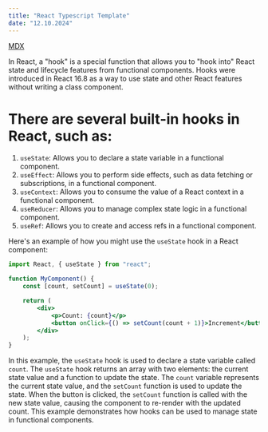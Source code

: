 ```yaml
---
title: "React Typescript Template"
date: "12.10.2024"
---
```


[MDX](https://mdxjs.com "title")

In React, a "hook" is a special function that allows you to "hook into" React state and lifecycle features from functional components. Hooks were introduced in React 16.8 as a way to use state and other React features without writing a class component.

# There are several built-in hooks in React, such as:

1. `useState`: Allows you to declare a state variable in a functional component.
2. `useEffect`: Allows you to perform side effects, such as data fetching or subscriptions, in a functional component.
3. `useContext`: Allows you to consume the value of a React context in a functional component.
4. `useReducer`: Allows you to manage complex state logic in a functional component.
5. `useRef`: Allows you to create and access refs in a functional component.

Here's an example of how you might use the `useState` hook in a React component:

```jsx
import React, { useState } from "react";

function MyComponent() {
	const [count, setCount] = useState(0);

	return (
		<div>
			<p>Count: {count}</p>
			<button onClick={() => setCount(count + 1)}>Increment</button>
		</div>
	);
}
```

In this example, the `useState` hook is used to declare a state variable called `count`. The `useState` hook returns an array with two elements: the current state value and a function to update the state. The `count` variable represents the current state value, and the `setCount` function is used to update the state. When the button is clicked, the `setCount` function is called with the new state value, causing the component to re-render with the updated count. This example demonstrates how hooks can be used to manage state in functional components.
